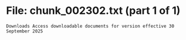 ﻿# File: chunk_002302.txt (part 1 of 1)
```
Downloads Access downloadable documents for version effective 30 September 2025
```

